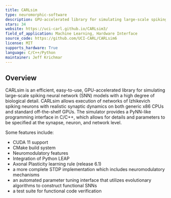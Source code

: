 ```yaml
---
title: CARLsim
type: neuromorphic-software
description: GPU-accelerated library for simulating large-scale spiking neural network (SNN) models with high biologically realistic synaptic dynamics.
stars: 34
website: https://uci-carl.github.io/CARLsim3/
field_of_application: Machine Learning, Hardware Interface
source_code: https://github.com/UCI-CARL/CARLsim6
license: MIT
supports_hardware: True
language: C/C++/Python
maintainer: Jeff Krichmar
---
```




## Overview

CARLsim is an efficient, easy-to-use, GPU-accelerated library for simulating large-scale spiking neural network (SNN) models with a high degree of biological detail. CARLsim allows execution of networks of Izhikevich spiking neurons with realistic synaptic dynamics on both generic x86 CPUs and standard off-the-shelf GPUs. The simulator provides a PyNN-like programming interface in C/C++, which allows for details and parameters to be specified at the synapse, neuron, and network level.

Some features include:
- CUDA 11 support
- CMake build system
- Neuromodulatory features
- Integration of Python LEAP
- Axonal Plasticity learning rule (release 6.1)
- a more complete STDP implementation which includes neuromodulatory mechanisms 
- an automated parameter tuning interface that utilizes evolutionary algorithms to construct functional SNNs 
- a test suite for functional code verification 
